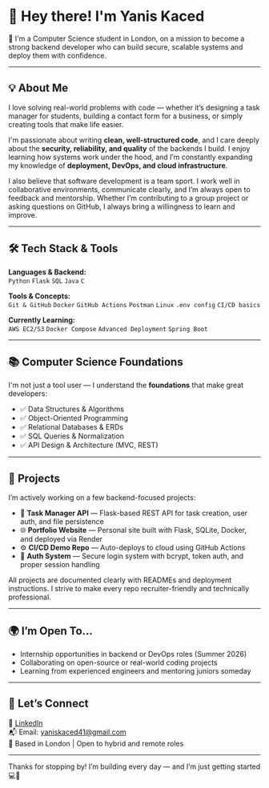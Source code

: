 # 👋 Hey there! I'm Yanis Kaced

🎯 I'm a Computer Science student in London, on a mission to become a strong backend developer who can build secure, scalable systems and deploy them with confidence.

---

## 💡 About Me

I love solving real-world problems with code — whether it’s designing a task manager for students, building a contact form for a business, or simply creating tools that make life easier.

I'm passionate about writing **clean, well-structured code**, and I care deeply about the **security, reliability, and quality** of the backends I build. I enjoy learning how systems work under the hood, and I’m constantly expanding my knowledge of **deployment, DevOps, and cloud infrastructure**.

I also believe that software development is a team sport. I work well in collaborative environments, communicate clearly, and I’m always open to feedback and mentorship. Whether I’m contributing to a group project or asking questions on GitHub, I always bring a willingness to learn and improve.

---

## 🛠️ Tech Stack & Tools

**Languages & Backend:**  
`Python` `Flask` `SQL` `Java` `C`

**Tools & Concepts:**  
`Git & GitHub` `Docker` `GitHub Actions` `Postman` `Linux` `.env config` `CI/CD basics`

**Currently Learning:**  
`AWS EC2/S3` `Docker Compose` `Advanced Deployment` `Spring Boot`

---

## 📚 Computer Science Foundations

I'm not just a tool user — I understand the **foundations** that make great developers:

- ✅ Data Structures & Algorithms
- ✅ Object-Oriented Programming
- ✅ Relational Databases & ERDs
- ✅ SQL Queries & Normalization
- ✅ API Design & Architecture (MVC, REST)

---

## 🚀 Projects

I’m actively working on a few backend-focused projects:

- 🧩 **Task Manager API** — Flask-based REST API for task creation, user auth, and file persistence  
- 🌐 **Portfolio Website** — Personal site built with Flask, SQLite, Docker, and deployed via Render  
- ⚙️ **CI/CD Demo Repo** — Auto-deploys to cloud using GitHub Actions  
- 🔐 **Auth System** — Secure login system with bcrypt, token auth, and proper session handling

All projects are documented clearly with READMEs and deployment instructions. I strive to make every repo recruiter-friendly and technically professional.

---

## 🌍 I’m Open To...

- Internship opportunities in backend or DevOps roles (Summer 2026)
- Collaborating on open-source or real-world coding projects
- Learning from experienced engineers and mentoring juniors someday

---

## 🤝 Let’s Connect

📌 [LinkedIn](https://linkedin.com/in/yaniskaced)  
📬 Email: yaniskaced41@gmail.com  
📍 Based in London | Open to hybrid and remote roles

---

Thanks for stopping by! I’m building every day — and I’m just getting started 💻🚀


